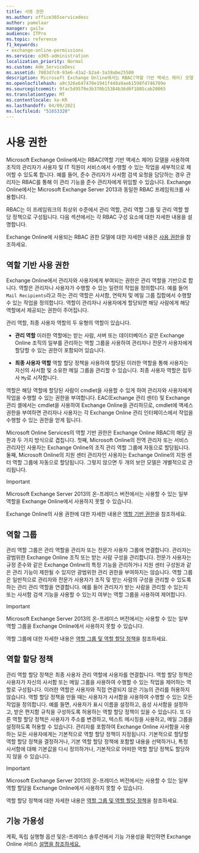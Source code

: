 ```yaml
---
title: 사용 권한
ms.author: office365servicedesc
author: pamelaar
manager: gailw
audience: ITPro
ms.topic: reference
f1_keywords:
- exchange-online-permissions
ms.service: o365-administration
localization_priority: Normal
ms.custom: Adm_ServiceDesc
ms.assetid: 7803d7c0-93e6-43a2-b2a4-3a39abe25500
description: Microsoft Exchange Online에서는 RBAC(역할 기반 액세스 제어) 모델을 사용하여 조직의 관리자가 사용자 및 IT 직원이 서비스에서 수행할 수 있는 작업을 세부적으로 제어할 수 있도록 합니다. 예를 들어, 준수 관리자가 사서함 검색 요청을 담당하는 경우 관리자는 RBAC를 통해 이 관리 기능을 준수 관리자에게 위임할 수 있습니다. Exchange Online에서는 Microsoft Exchange Server 2013과 동일한 RBAC 프레임워크를 사용합니다.
ms.openlocfilehash: a9c326e647470e1941f448a9ae61598fd746709e
ms.sourcegitcommit: 9fac5d9579e3b370b15384b36d0f1805cab20065
ms.translationtype: MT
ms.contentlocale: ko-KR
ms.lasthandoff: 04/09/2021
ms.locfileid: "51653320"
---
```

# <a name="permissions"></a>사용 권한

Microsoft Exchange Online에서는 RBAC(역할 기반 액세스 제어) 모델을 사용하여 조직의 관리자가 사용자 및 IT 직원이 서비스에서 수행할 수 있는 작업을 세부적으로 제어할 수 있도록 합니다. 예를 들어, 준수 관리자가 사서함 검색 요청을 담당하는 경우 관리자는 RBAC를 통해 이 관리 기능을 준수 관리자에게 위임할 수 있습니다. Exchange Online에서는 Microsoft Exchange Server 2013과 동일한 RBAC 프레임워크를 사용합니다. 
  
RBAC는 이 프레임워크의 최상위 수준에서 관리 역할, 관리 역할 그룹 및 관리 역할 할당 정책으로 구성됩니다. 다음 섹션에서는 각 RBAC 구성 요소에 대한 자세한 내용을 설명합니다.
  
Exchange Online에 사용되는 RBAC 권한 모델에 대한 자세한 내용은 [사용 권한](/exchange/permissions-exchange-2013-help)을 참조하세요.
  
## <a name="role-based-permissions"></a>역할 기반 사용 권한

Exchange Online에서 관리자와 사용자에게 부여되는 권한은 관리 역할을 기반으로 합니다. 역할은 관리자나 사용자가 수행할 수 있는 일련의 작업을 정의합니다. 예를 들어  `Mail Recipients`라고 하는 관리 역할은 사서함, 연락처 및 메일 그룹 집합에서 수행할 수 있는 작업을 정의합니다. 역할이 관리자나 사용자에게 할당되면 해당 사람에게 해당 역할에서 제공되는 권한이 주어집니다. 
  
관리 역할, 최종 사용자 역할의 두 유형의 역할이 있습니다.
  
- **관리 역할** 이러한 역할에는 받는 사람, 서버 또는 데이터베이스 같은 Exchange Online 조직의 일부를 관리하는 역할 그룹을 사용하여 관리자나 전문가 사용자에게 할당할 수 있는 권한이 포함되어 있습니다. 
    
- **최종 사용자 역할** 역할 할당 정책을 사용하여 할당된 이러한 역할을 통해 사용자는 자신의 사서함 및 소유한 메일 그룹을 관리할 수 있습니다. 최종 사용자 역할은 접두사  `My`로 시작합니다.
    
역할은 해당 역할에 할당된 사람이 cmdlet을 사용할 수 있게 하여 관리자와 사용자에게 작업을 수행할 수 있는 권한을 부여합니다. EAC(Exchange 관리 센터) 및 Exchange 관리 셸에서는 cmdlet을 사용하여 Exchange Online을 관리하므로, cmdlet에 액세스 권한을 부여하면 관리자나 사용자는 각 Exchange Online 관리 인터페이스에서 작업을 수행할 수 있는 권한을 얻게 됩니다.
  
Microsoft Online Services의 역할 기반 권한은 Exchange Online RBAC의 해당 권한과 두 가지 방식으로 겹칩니다. 첫째, Microsoft Online의 전역 관리자 또는 서비스 관리자인 사용자는 Exchange Online의 조직 관리 역할 그룹에 자동으로 할당됩니다. 둘째, Microsoft Online의 지원 센터 관리자인 사용자는 Exchange Online의 지원 센터 역할 그룹에 자동으로 할당됩니다. 그렇지 않으면 두 개의 보안 모델은 개별적으로 관리됩니다.
  
> [!IMPORTANT]
> Microsoft Exchange Server 2013의 온-프레미스 버전에서는 사용할 수 있는 일부 역할을 Exchange Online에서 사용하지 못할 수 있습니다. 
  
Exchange Online의 사용 권한에 대한 자세한 내용은 [역할 기반 권한](/exchange/permissions-exchange-2013-help)을 참조하세요.
  
## <a name="role-groups"></a>역할 그룹

관리 역할 그룹은 관리 역할을 관리자 또는 전문가 사용자 그룹에 연결합니다. 관리자는 광범위한 Exchange Online 조직 또는 받는 사람 구성을 관리합니다. 전문가 사용자는 규정 준수와 같은 Exchange Online의 특정 기능을 관리하거나 지원 센터 구성원과 같은 관리 기능이 제한될 수 있지만 광범위한 관리 권한을 부여하지는 않습니다. 역할 그룹은 일반적으로 관리자와 전문가 사용자가 조직 및 받는 사람의 구성을 관리할 수 있도록 하는 관리 관리 역할을 연결합니다. 예를 들어 관리자가 받는 사람을 관리할 수 있는지 또는 사서함 검색 기능을 사용할 수 있는지 여부는 역할 그룹을 사용하여 제어합니다. 
  
> [!IMPORTANT]
> Microsoft Exchange Server 2013의 온-프레미스 버전에서는 사용할 수 있는 일부 역할 그룹을 Exchange Online에서 사용하지 못할 수 있습니다. 
  
역할 그룹에 대한 자세한 내용은 [역할 그룹 및 역할 할당 정책](/exchange/permissions-exchange-2013-help)을 참조하세요.
  
## <a name="role-assignment-policies"></a>역할 할당 정책

관리 역할 할당 정책은 최종 사용자 관리 역할에 사용자를 연결합니다. 역할 할당 정책은 사용자가 자신의 사서함 또는 메일 그룹을 사용하여 수행할 수 있는 작업을 제어하는 역할로 구성됩니다. 이러한 역할은 사용자와 직접 연결되지 않은 기능의 관리를 허용하지 않습니다. 역할 할당 정책을 만들 때는 사용자가 사서함을 사용하여 수행할 수 있는 모든 작업을 정의합니다. 예를 들면, 사용자가 표시 이름을 설정하고, 음성 사서함을 설정하고, 받은 편지함 규칙을 구성하도록 허용하는 역할 할당 정책이 있을 수 있습니다. 또 다른 역할 할당 정책은 사용자가 주소를 변경하고, 텍스트 메시징을 사용하고, 메일 그룹을 설정하도록 허용할 수 있습니다. 관리자를 포함하여 Exchange Online 사서함을 사용하는 모든 사용자에게는 기본적으로 역할 할당 정책이 지정됩니다. 기본적으로 할당할 역할 할당 정책을 결정하거나, 기본 역할 할당 정책에 포함할 내용을 선택하거나, 특정 사서함에 대해 기본값을 다시 정의하거나, 기본적으로 어떠한 역할 할당 정책도 할당하지 않을 수 있습니다.
  
> [!IMPORTANT]
> Microsoft Exchange Server 2013의 온-프레미스 버전에서는 사용할 수 있는 일부 역할 할당을 Exchange Online에서 사용하지 못할 수 있습니다. 
  
역할 할당 정책에 대한 자세한 내용은 [역할 그룹 및 역할 할당 정책](/exchange/permissions-exchange-2013-help)을 참조하세요.
  
## <a name="feature-availability"></a>기능 가용성

계획, 독립 실행형 옵션 및온-프레미스 솔루션에서 기능 가용성을 확인하면 Exchange Online 서비스 [설명을 참조하세요.](exchange-online-service-description.md)
